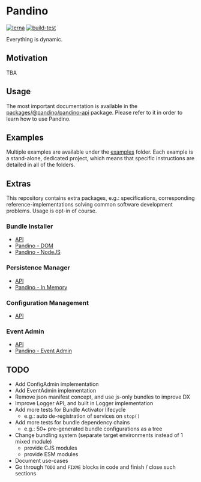# Pandino

[![lerna](https://img.shields.io/badge/maintained%20with-lerna-cc00ff.svg)](https://lerna.js.org/)
[![build-test](https://github.com/BlackBeltTechnology/pandino/actions/workflows/build-test.yml/badge.svg)](https://github.com/BlackBeltTechnology/pandino/actions/workflows/build-test.yml)

Everything is dynamic.

## Motivation

TBA

## Usage

The most important documentation is available in the [packages/@pandino/pandino-api](./packages/@pandino/pandino-api)
package. Please refer to it in order to learn how to use Pandino.

## Examples

Multiple examples are available under the [examples](./examples) folder. Each example is a stand-alone, dedicated
project, which means that specific instructions are detailed in all of the folders.

## Extras

This repository contains extra packages, e.g.: specifications, corresponding reference-implementations solving 
common software development problems. Usage is opt-in of course.

### Bundle Installer

- [API](./packages/@pandino/pandino-bundle-installer-api)
- [Pandino - DOM](./packages/@pandino/pandino-bundle-installer-dom)
- [Pandino - NodeJS](./packages/@pandino/pandino-bundle-installer-nodejs)

### Persistence Manager

- [API](./packages/@pandino/pandino-persistence-manager-api)
- [Pandino - In Memory](./packages/@pandino/pandino-persistence-manager-memory)

### Configuration Management

- [API](./packages/@pandino/pandino-configuration-management-api)

### Event Admin

- [API](./packages/@pandino/pandino-event-api)
- [Pandino - Event Admin](./packages/@pandino/pandino-event-admin)

## TODO

- Add ConfigAdmin implementation
- Add EventAdmin implementation
- Remove json manifest concept, and use js-only bundles to improve DX
- Improve Logger API, and built in Logger implementation
- Add more tests for Bundle Activator lifecycle
  - e.g.: auto de-registration of services on `stop()`
- Add more tests for bundle dependency chains
  - e.g.: 50+ pre-generated bundle configurations as a tree
- Change bundling system (separate target environments instead of 1 mixed module) 
  - provide CJS modules
  - provide ESM modules
- Document use-cases
- Go through `TODO` and `FIXME` blocks in code and finish / close such sections
